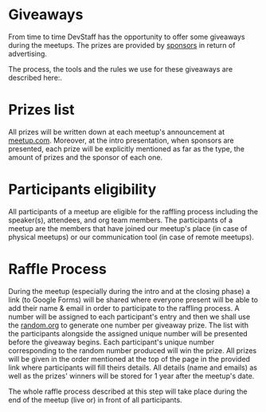 # Giveaways
From time to time DevStaff has the opportunity to offer some giveaways during the meetups. The prizes are provided by [sponsors](https://github.com/devstaff-crete/DevStaff-Heraklion/blob/master/Sponsors.md) in return of advertising.

The process, the tools and the rules we use for these giveaways are described here:.

# Prizes list
All prizes will be written down at each meetup's announcement at [meetup.com](https://www.meetup.com/devstaff/). Moreover, at the intro presentation, when sponsors are presented, each prize will be explicitly mentioned as far as the type, the amount of prizes and the sponsor of each one.

# Participants eligibility
All participants of a meetup are eligible for the raffling process including the speaker(s), attendees, and org team members. The participants of a meetup are the members that have joined our meetup's place (in case of physical meetups) or our communication tool (in case of remote meetups).

# Raffle Process
During the meetup (especially during the intro and at the closing phase) a link (to Google Forms) will be shared where everyone present will be able to add their name & email in order to participate to the raffling process. A number will be assigned to each participant's entry and then we shall use the [random.org](https://www.random.org/) to generate one number per giveaway prize. The list with the participants alongside the assigned unique number will be presented before the giveaway begins. Each participant's unique number corresponding to the random number produced will win the prize. All prizes will be given in the order mentioned at the top of the page in the provided link where participants will fill theirs details. All details (name and emails) as well as the prizes' winners will be stored for 1 year after the meetup's date.

The whole raffle process described at this step will take place during the end of the meetup (live or) in front of all participants.
